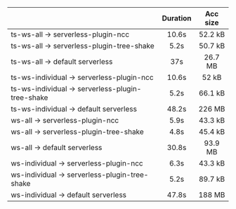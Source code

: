 |                                                  | Duration | Acc size |
| :----------------------------------------------- | :------: | :------: |
| ts-ws-all -> serverless-plugin-ncc               |   10.6s  |  52.2 kB |
| ts-ws-all -> serverless-plugin-tree-shake        |   5.2s   |  50.7 kB |
| ts-ws-all -> default serverless                  |    37s   |  26.7 MB |
| ts-ws-individual -> serverless-plugin-ncc        |   10.6s  |   52 kB  |
| ts-ws-individual -> serverless-plugin-tree-shake |   5.2s   |  66.1 kB |
| ts-ws-individual -> default serverless           |   48.2s  |  226 MB  |
| ws-all -> serverless-plugin-ncc                  |   5.9s   |  43.3 kB |
| ws-all -> serverless-plugin-tree-shake           |   4.8s   |  45.4 kB |
| ws-all -> default serverless                     |   30.8s  |  93.9 MB |
| ws-individual -> serverless-plugin-ncc           |   6.3s   |  43.3 kB |
| ws-individual -> serverless-plugin-tree-shake    |   5.2s   |  89.7 kB |
| ws-individual -> default serverless              |   47.8s  |  188 MB  |